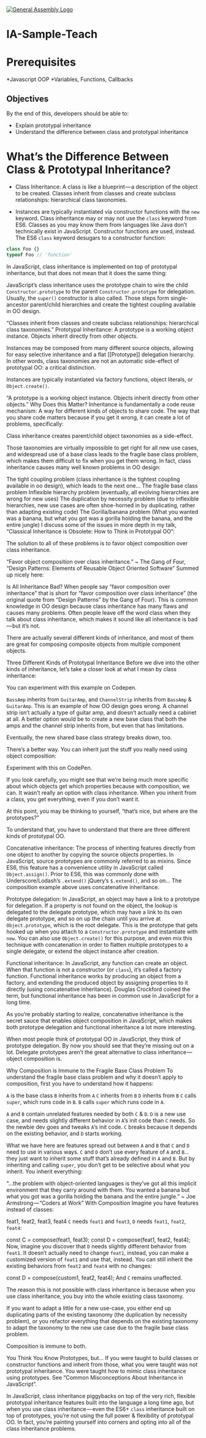 [![General Assembly Logo](https://camo.githubusercontent.com/1a91b05b8f4d44b5bbfb83abac2b0996d8e26c92/687474703a2f2f692e696d6775722e636f6d2f6b6538555354712e706e67)](https://generalassemb.ly/education/web-development-immersive)

# IA-Sample-Teach


# Prerequisites

*Javascript OOP
*Variables, Functions, Callbacks

## Objectives

By the end of this, developers should be able to:

* Explain prototypal inheritance
* Understand the difference between class and prototypal inheritance


# What’s the Difference Between Class & Prototypal Inheritance?

* Class Inheritance: A class is like a blueprint — a description of the object to be created. Classes inherit from classes and create subclass relationships: hierarchical class taxonomies.

* Instances are typically instantiated via constructor functions with the `new` keyword. Class inheritance may or may not use the `class` keyword from ES6. Classes as you may know them from languages like Java don’t technically exist in JavaScript. Constructor functions are used, instead. The ES6 `class` keyword desugars to a constructor function:

```js
class Foo {}
typeof Foo // 'function'
```
In JavaScript, class inheritance is implemented on top of prototypal inheritance, but that does not mean that it does the same thing:

JavaScript’s class inheritance uses the prototype chain to wire the child `Constructor.prototype` to the parent `Constructor.prototype` for delegation. Usually, the `super()` constructor is also called. Those steps form single-ancestor parent/child hierarchies and create the tightest coupling available in OO design.

“Classes inherit from classes and create subclass relationships: hierarchical class taxonomies.”
Prototypal Inheritance: A prototype is a working object instance. Objects inherit directly from other objects.

Instances may be composed from many different source objects, allowing for easy selective inheritance and a flat [[Prototype]] delegation hierarchy. In other words, class taxonomies are not an automatic side-effect of prototypal OO: a critical distinction.

Instances are typically instantiated via factory functions, object literals, or `Object.create()`.

“A prototype is a working object instance. Objects inherit directly from other objects.”
Why Does this Matter?
Inheritance is fundamentally a code reuse mechanism: A way for different kinds of objects to share code. The way that you share code matters because if you get it wrong, it can create a lot of problems, specifically:

Class inheritance creates parent/child object taxonomies as a side-effect.

Those taxonomies are virtually impossible to get right for all new use cases, and widespread use of a base class leads to the fragile base class problem, which makes them difficult to fix when you get them wrong. In fact, class inheritance causes many well known problems in OO design:

The tight coupling problem (class inheritance is the tightest coupling available in oo design), which leads to the next one…
The fragile base class problem
Inflexible hierarchy problem (eventually, all evolving hierarchies are wrong for new uses)
The duplication by necessity problem (due to inflexible hierarchies, new use cases are often shoe-horned in by duplicating, rather than adapting existing code)
The Gorilla/banana problem (What you wanted was a banana, but what you got was a gorilla holding the banana, and the entire jungle)
I discuss some of the issues in more depth in my talk, “Classical Inheritance is Obsolete: How to Think in Prototypal OO”:


The solution to all of these problems is to favor object composition over class inheritance.

“Favor object composition over class inheritance.”
~ The Gang of Four, “Design Patterns: Elements of Reusable Object Oriented Software”
Summed up nicely here:


Is All Inheritance Bad?
When people say “favor composition over inheritance” that is short for “favor composition over class inheritance” (the original quote from “Design Patterns” by the Gang of Four). This is common knowledge in OO design because class inheritance has many flaws and causes many problems. Often people leave off the word class when they talk about class inheritance, which makes it sound like all inheritance is bad — but it’s not.

There are actually several different kinds of inheritance, and most of them are great for composing composite objects from multiple component objects.

Three Different Kinds of Prototypal Inheritance
Before we dive into the other kinds of inheritance, let’s take a closer look at what I mean by class inheritance:


You can experiment with this example on Codepen.

`BassAmp` inherits from `GuitarAmp`, and `ChannelStrip` inherits from `BassAmp` & `GuitarAmp`. This is an example of how OO design goes wrong. A channel strip isn’t actually a type of guitar amp, and doesn’t actually need a cabinet at all. A better option would be to create a new base class that both the amps and the channel strip inherits from, but even that has limitations.

Eventually, the new shared base class strategy breaks down, too.

There’s a better way. You can inherit just the stuff you really need using object composition:


Experiment with this on CodePen.

If you look carefully, you might see that we’re being much more specific about which objects get which properties because with composition, we can. It wasn’t really an option with class inheritance. When you inherit from a class, you get everything, even if you don’t want it.

At this point, you may be thinking to yourself, “that’s nice, but where are the prototypes?”

To understand that, you have to understand that there are three different kinds of prototypal OO.

Concatenative inheritance: The process of inheriting features directly from one object to another by copying the source objects properties. In JavaScript, source prototypes are commonly referred to as mixins. Since ES6, this feature has a convenience utility in JavaScript called `Object.assign()`. Prior to ES6, this was commonly done with Underscore/Lodash’s `.extend()` jQuery’s `$.extend()`, and so on… The composition example above uses concatenative inheritance.

Prototype delegation: In JavaScript, an object may have a link to a prototype for delegation. If a property is not found on the object, the lookup is delegated to the delegate prototype, which may have a link to its own delegate prototype, and so on up the chain until you arrive at `Object.prototype`, which is the root delegate. This is the prototype that gets hooked up when you attach to a `Constructor.prototype` and instantiate with `new`. You can also use `Object.create()` for this purpose, and even mix this technique with concatenation in order to flatten multiple prototypes to a single delegate, or extend the object instance after creation.

Functional inheritance: In JavaScript, any function can create an object. When that function is not a constructor (or `class`), it’s called a factory function. Functional inheritance works by producing an object from a factory, and extending the produced object by assigning properties to it directly (using concatenative inheritance). Douglas Crockford coined the term, but functional inheritance has been in common use in JavaScript for a long time.

As you’re probably starting to realize, concatenative inheritance is the secret sauce that enables object composition in JavaScript, which makes both prototype delegation and functional inheritance a lot more interesting.

When most people think of prototypal OO in JavaScript, they think of prototype delegation. By now you should see that they’re missing out on a lot. Delegate prototypes aren’t the great alternative to class inheritance — object composition is.

Why Composition is Immune to the Fragile Base Class Problem
To understand the fragile base class problem and why it doesn’t apply to composition, first you have to understand how it happens:

`A` is the base class
`B` inherits from `A`
`C` inherits from `B`
`D` inherits from `B`
`C` calls `super`, which runs code in `B`. `B` calls `super` which runs code in `A`.

`A` and `B` contain unrelated features needed by both `C` & `D`. `D` is a new use case, and needs slightly different behavior in `A`’s init code than `C` needs. So the newbie dev goes and tweaks `A`’s init code. `C` breaks because it depends on the existing behavior, and `D` starts working.

What we have here are features spread out between `A` and `B` that `C` and `D` need to use in various ways. `C` and `D` don’t use every feature of `A` and `B`… they just want to inherit some stuff that’s already defined in `A` and `B`. But by inheriting and calling `super`, you don’t get to be selective about what you inherit. You inherit everything:

“…the problem with object-oriented languages is they’ve got all this implicit environment that they carry around with them. You wanted a banana but what you got was a gorilla holding the banana and the entire jungle.” ~ Joe Armstrong — “Coders at Work”
With Composition
Imagine you have features instead of classes:

feat1, feat2, feat3, feat4
`C` needs `feat1` and `feat3`, `D` needs `feat1`, `feat2`, `feat4`:

const C = compose(feat1, feat3);
const D = compose(feat1, feat2, feat4);
Now, imagine you discover that `D` needs slightly different behavior from `feat1`. It doesn’t actually need to change `feat1`, instead, you can make a customized version of `feat1` and use that, instead. You can still inherit the existing behaviors from `feat2` and `feat4` with no changes:

const D = compose(custom1, feat2, feat4);
And `C` remains unaffected.

The reason this is not possible with class inheritance is because when you use class inheritance, you buy into the whole existing class taxonomy.

If you want to adapt a little for a new use-case, you either end up duplicating parts of the existing taxonomy (the duplication by necessity problem), or you refactor everything that depends on the existing taxonomy to adapt the taxonomy to the new use case due to the fragile base class problem.

Composition is immune to both.

You Think You Know Prototypes, but…
If you were taught to build classes or constructor functions and inherit from those, what you were taught was not prototypal inheritance. You were taught how to mimic class inheritance using prototypes. See “Common Misconceptions About Inheritance in JavaScript”.

In JavaScript, class inheritance piggybacks on top of the very rich, flexible prototypal inheritance features built into the language a long time ago, but when you use class inheritance — even the ES6+ `class` inheritance built on top of prototypes, you’re not using the full power & flexibility of prototypal OO. In fact, you’re painting yourself into corners and opting into all of the class inheritance problems.
